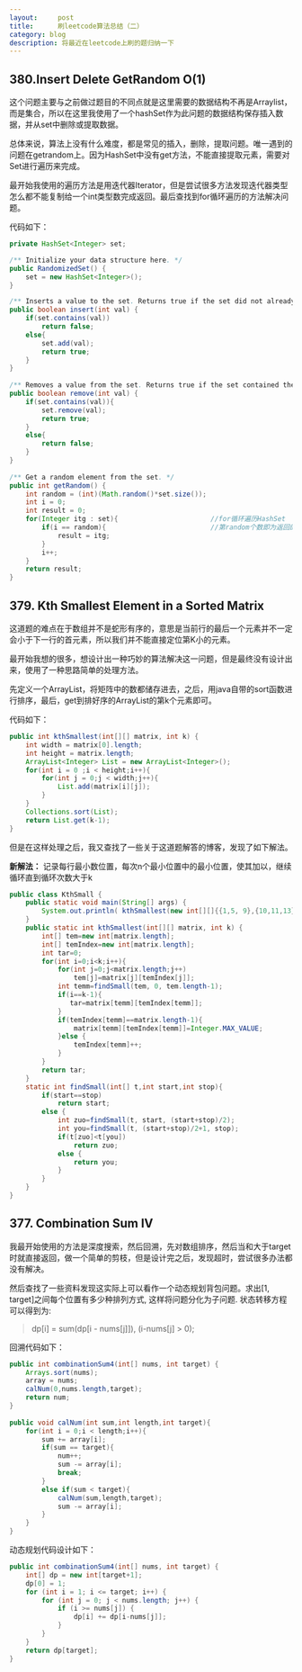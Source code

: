 ```yaml
---
layout:     post
title:      刷leetcode算法总结（二）
category: blog
description: 将最近在leetcode上刷的题归纳一下
---
```


## 380.Insert Delete GetRandom O(1)

这个问题主要与之前做过题目的不同点就是这里需要的数据结构不再是Arraylist，而是集合，所以在这里我使用了一个hashSet作为此问题的数据结构保存插入数据，并从set中删除或提取数据。

总体来说，算法上没有什么难度，都是常见的插入，删除，提取问题。唯一遇到的问题在getrandom上。因为HashSet中没有get方法，不能直接提取元素，需要对Set进行遍历来完成。

最开始我使用的遍历方法是用迭代器Iterator，但是尝试很多方法发现迭代器类型怎么都不能复制给一个int类型数完成返回。最后查找到for循环遍历的方法解决问题。

代码如下：

``` java
private HashSet<Integer> set;

/** Initialize your data structure here. */
public RandomizedSet() {
    set = new HashSet<Integer>();
}

/** Inserts a value to the set. Returns true if the set did not already contain the specified element. */
public boolean insert(int val) {
    if(set.contains(val))
        return false;
    else{
        set.add(val);
        return true;
    }
}
    
/** Removes a value from the set. Returns true if the set contained the specified element. */
public boolean remove(int val) {
    if(set.contains(val)){
        set.remove(val);
        return true;
    }
    else{
        return false;
    }
}
    
/** Get a random element from the set. */
public int getRandom() {
    int random = (int)(Math.random()*set.size());
    int i = 0;
    int result = 0;
    for(Integer itg : set){                       //for循环遍历HashSet
        if(i == random){                          //第random个数即为返回的随机数
        	result = itg;
        }
        i++;
    }
    return result;
}
```

## 379. Kth Smallest Element in a Sorted Matrix

这道题的难点在于数组并不是蛇形有序的，意思是当前行的最后一个元素并不一定会小于下一行的首元素，所以我们并不能直接定位第K小的元素。

最开始我想的很多，想设计出一种巧妙的算法解决这一问题，但是最终没有设计出来，使用了一种思路简单的处理方法。

先定义一个ArrayList，将矩阵中的数都储存进去，之后，用java自带的sort函数进行排序，最后，get到排好序的ArrayList的第k个元素即可。

代码如下：

``` java
public int kthSmallest(int[][] matrix, int k) {
    int width = matrix[0].length;
    int height = matrix.length;
    ArrayList<Integer> List = new ArrayList<Integer>(); 
    for(int i = 0 ;i < height;i++){
        for(int j = 0;j < width;j++){
            List.add(matrix[i][j]);
        }
    }
    Collections.sort(List);
    return List.get(k-1);
}
```

但是在这样处理之后，我又查找了一些关于这道题解答的博客，发现了如下解法。

**新解法：**
记录每行最小数位置，每次n个最小位置中的最小位置，使其加以，继续循环直到循环次数大于k

``` java
public class KthSmall {  
    public static void main(String[] args) {  
        System.out.println( kthSmallest(new int[][]{{1,5, 9},{10,11,13},{12,13,15}}, 8));  
    }  
    public static int kthSmallest(int[][] matrix, int k) {  
        int[] tem=new int[matrix.length];  
        int[] temIndex=new int[matrix.length];  
        int tar=0;  
        for(int i=0;i<k;i++){  
            for(int j=0;j<matrix.length;j++)  
                tem[j]=matrix[j][temIndex[j]];  
            int temm=findSmall(tem, 0, tem.length-1);  
            if(i==k-1){  
               tar=matrix[temm][temIndex[temm]];  
            }  
            if(temIndex[temm]==matrix.length-1){  
                matrix[temm][temIndex[temm]]=Integer.MAX_VALUE;  
            }else {  
                temIndex[temm]++;  
            }   
        }  
        return tar;  
    }  
    static int findSmall(int[] t,int start,int stop){  
        if(start==stop)  
            return start;  
        else {  
            int zuo=findSmall(t, start, (start+stop)/2);  
            int you=findSmall(t, (start+stop)/2+1, stop);  
            if(t[zuo]<t[you])  
                return zuo;  
            else {  
                return you;  
            }  
        }  
    }
}
```

## 377. Combination Sum IV

我最开始使用的方法是深度搜索，然后回溯，先对数组排序，然后当和大于target时就直接返回，做一个简单的剪枝，但是设计完之后，发现超时，尝试很多办法都没有解决。

然后查找了一些资料发现这实际上可以看作一个动态规划背包问题。求出[1, target]之间每个位置有多少种排列方式, 这样将问题分化为子问题. 状态转移方程可以得到为: 

> dp[i] = sum(dp[i - nums[j]]),  (i-nums[j] > 0);

回溯代码如下：

``` java
public int combinationSum4(int[] nums, int target) {
    Arrays.sort(nums);
    array = nums;  
    calNum(0,nums.length,target);
    return num;
}
    
public void calNum(int sum,int length,int target){
    for(int i = 0;i < length;i++){
        sum += array[i];
        if(sum == target){
            num++;
            sum -= array[i];
            break;
        }
        else if(sum < target){
            calNum(sum,length,target);
            sum -= array[i];
        }
    }
}
```

动态规划代码设计如下：

``` java
public int combinationSum4(int[] nums, int target) {
    int[] dp = new int[target+1];
    dp[0] = 1;
    for (int i = 1; i <= target; i++) {
        for (int j = 0; j < nums.length; j++) {
            if (i >= nums[j]) {
                dp[i] += dp[i-nums[j]];
            }
        }
    }
    return dp[target];
}
```

